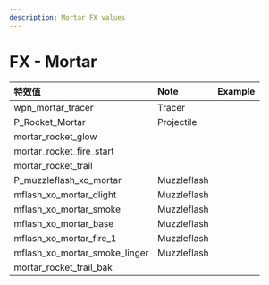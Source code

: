 ```yaml
---
description: Mortar FX values
---
```


# FX - Mortar

| 特效值 | Note | Example |
| :--- | :--- | :--- |
| wpn\_mortar\_tracer | Tracer |  |
| P\_Rocket\_Mortar | Projectile |  |
| mortar\_rocket\_glow |  |  |
| mortar\_rocket\_fire\_start |  |  |
| mortar\_rocket\_trail |  |  |
| P\_muzzleflash\_xo\_mortar | Muzzleflash |  |
| mflash\_xo\_mortar\_dlight | Muzzleflash |  |
| mflash\_xo\_mortar\_smoke | Muzzleflash |  |
| mflash\_xo\_mortar\_base | Muzzleflash |  |
| mflash\_xo\_mortar\_fire\_1 | Muzzleflash |  |
| mflash\_xo\_mortar\_smoke\_linger | Muzzleflash |  |
| mortar\_rocket\_trail\_bak |  |  |

